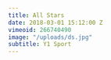 ```yaml
---
title: All Stars
date: 2018-03-01 15:12:00 Z
vimeoid: 266740490
image: "/uploads/ds.jpg"
subtitle: Y1 Sport
---
```


